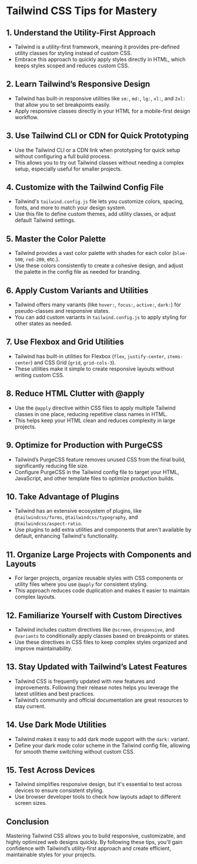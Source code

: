 # Tailwind CSS Tips for Mastery

## 1. Understand the Utility-First Approach
- Tailwind is a utility-first framework, meaning it provides pre-defined utility classes for styling instead of custom CSS.
- Embrace this approach to quickly apply styles directly in HTML, which keeps styles scoped and reduces custom CSS.

## 2. Learn Tailwind’s Responsive Design
- Tailwind has built-in responsive utilities like `sm:`, `md:`, `lg:`, `xl:`, and `2xl:` that allow you to set breakpoints easily.
- Apply responsive classes directly in your HTML for a mobile-first design workflow.

## 3. Use Tailwind CLI or CDN for Quick Prototyping
- Use the Tailwind CLI or a CDN link when prototyping for quick setup without configuring a full build process.
- This allows you to try out Tailwind classes without needing a complex setup, especially useful for smaller projects.

## 4. Customize with the Tailwind Config File
- Tailwind's `tailwind.config.js` file lets you customize colors, spacing, fonts, and more to match your design system.
- Use this file to define custom themes, add utility classes, or adjust default Tailwind settings.

## 5. Master the Color Palette
- Tailwind provides a vast color palette with shades for each color (`blue-500`, `red-200`, etc.).
- Use these colors consistently to create a cohesive design, and adjust the palette in the config file as needed for branding.

## 6. Apply Custom Variants and Utilities
- Tailwind offers many variants (like `hover:`, `focus:`, `active:`, `dark:`) for pseudo-classes and responsive states.
- You can add custom variants in `tailwind.config.js` to apply styling for other states as needed.

## 7. Use Flexbox and Grid Utilities
- Tailwind has built-in utilities for Flexbox (`flex`, `justify-center`, `items-center`) and CSS Grid (`grid`, `grid-cols-3`).
- These utilities make it simple to create responsive layouts without writing custom CSS.

## 8. Reduce HTML Clutter with @apply
- Use the `@apply` directive within CSS files to apply multiple Tailwind classes in one place, reducing repetitive class names in HTML.
- This helps keep your HTML clean and reduces complexity in large projects.

## 9. Optimize for Production with PurgeCSS
- Tailwind’s PurgeCSS feature removes unused CSS from the final build, significantly reducing file size.
- Configure PurgeCSS in the Tailwind config file to target your HTML, JavaScript, and other template files to optimize production builds.

## 10. Take Advantage of Plugins
- Tailwind has an extensive ecosystem of plugins, like `@tailwindcss/forms`, `@tailwindcss/typography`, and `@tailwindcss/aspect-ratio`.
- Use plugins to add extra utilities and components that aren't available by default, enhancing Tailwind's functionality.

## 11. Organize Large Projects with Components and Layouts
- For larger projects, organize reusable styles with CSS components or utility files where you use `@apply` for consistent styling.
- This approach reduces code duplication and makes it easier to maintain complex layouts.

## 12. Familiarize Yourself with Custom Directives
- Tailwind includes custom directives like `@screen`, `@responsive`, and `@variants` to conditionally apply classes based on breakpoints or states.
- Use these directives in CSS files to keep complex styles organized and improve maintainability.

## 13. Stay Updated with Tailwind’s Latest Features
- Tailwind CSS is frequently updated with new features and improvements. Following their release notes helps you leverage the latest utilities and best practices.
- Tailwind’s community and official documentation are great resources to stay current.

## 14. Use Dark Mode Utilities
- Tailwind makes it easy to add dark mode support with the `dark:` variant.
- Define your dark mode color scheme in the Tailwind config file, allowing for smooth theme switching without custom CSS.

## 15. Test Across Devices
- Tailwind simplifies responsive design, but it's essential to test across devices to ensure consistent styling.
- Use browser developer tools to check how layouts adapt to different screen sizes.

## Conclusion
Mastering Tailwind CSS allows you to build responsive, customizable, and highly optimized web designs quickly. By following these tips, you'll gain confidence with Tailwind’s utility-first approach and create efficient, maintainable styles for your projects.

